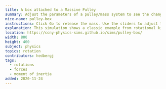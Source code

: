 ```yaml
---
title: A box attached to a Massive Pulley
summary: Adjust the parameters of a pulley/mass system to see the change in rotation speed and linear acceleration of the falling mass.
nice-name: pulley-box
instructions: Click Go to release the mass. Use the sliders to adjust the masses of the two components.
explanation: This simulation shows a classic example from rotational kinematics. Assuming the moment of inertia of the pulley is $$ I = M R^2$$ where $M$ is the mass of the pulley and $R$ is its radius ($R = 1$ for this example), we can solve the equations of motion to find the acceleration of box of mass $m$ to be $$a = g \left(\frac{2m}{2m+M} \right)$$ in terms of $g$. Notice that if the mass of the pulley is zero $M = 0$, the acceleration simply reduces to $g$, the acceleration of a free mass.
location: https://ccny-physics-sims.github.io/sims/pulley-box/
width: 800
height: 400
subject: physics
topics: rotation
contributors: hedbergj
tags:
  - rotations
  - forces
  - moment of inertia
added: 2020-11-24
---
```

